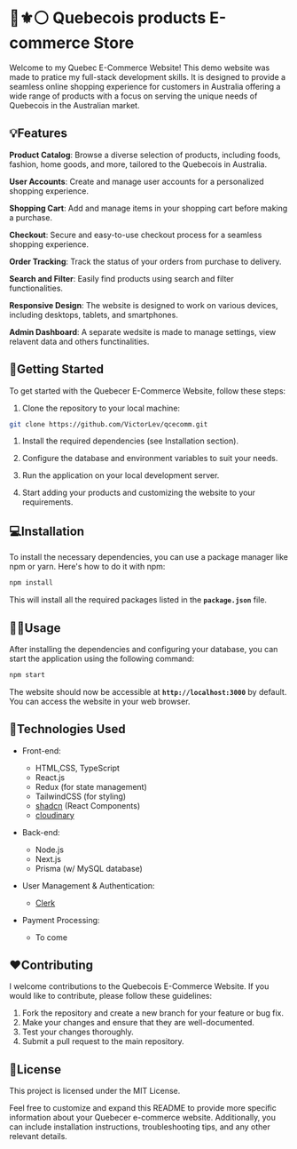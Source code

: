 # :large_blue_circle::fleur_de_lis::white_circle: Quebecois products E-commerce Store  

Welcome to my Quebec E-Commerce Website! This demo website was made to pratice my full-stack development skills. It is designed to provide a seamless online shopping experience for customers in Australia offering a wide range of products with a focus on serving the unique needs of Quebecois in the Australian market.

## :bulb:Features

**Product Catalog**: Browse a diverse selection of products, including foods, fashion, home goods, and more, tailored to the Quebecois in Australia.

**User Accounts**: Create and manage user accounts for a personalized shopping experience.

**Shopping Cart**: Add and manage items in your shopping cart before making a purchase.

**Checkout**: Secure and easy-to-use checkout process for a seamless shopping experience.

**Order Tracking**: Track the status of your orders from purchase to delivery.

**Search and Filter**: Easily find products using search and filter functionalities.

**Responsive Design**: The website is designed to work on various devices, including desktops, tablets, and smartphones.

**Admin Dashboard**:  A separate wedsite is made to manage settings, view relavent data and others functinalities.

## :rocket:Getting Started
To get started with the Quebecer E-Commerce Website, follow these steps:

1. Clone the repository to your local machine:

```bash
git clone https://github.com/VictorLev/qcecomm.git
```

1. Install the required dependencies (see Installation section).

1. Configure the database and environment variables to suit your needs.

1. Run the application on your local development server.

1. Start adding your products and customizing the website to your requirements.

## :computer:Installation
To install the necessary dependencies, you can use a package manager like npm or yarn. Here's how to do it with npm:

```bash
npm install
```

This will install all the required packages listed in the **``package.json``** file.

## :technologist:Usage
After installing the dependencies and configuring your database, you can start the application using the following command:

```bash
npm start
```

The website should now be accessible at **``http://localhost:3000``** by default. You can access the website in your web browser.

## :robot:Technologies Used
- Front-end:
    - HTML,CSS, TypeScript
    - React.js
    - Redux (for state management)
    - TailwindCSS (for styling)
    - [shadcn](https://ui.shadcn.com/) (React Components)
    - [cloudinary](https://cloudinary.com/)

- Back-end:
    - Node.js
    - Next.js
    - Prisma (w/ MySQL database)

- User Management & Authentication:
    - [Clerk](https://clerk.com/)

- Payment Processing:
    - To come


## :hearts:Contributing
I welcome contributions to the Quebecois E-Commerce Website. If you would like to contribute, please follow these guidelines:

1. Fork the repository and create a new branch for your feature or bug fix.
1. Make your changes and ensure that they are well-documented.
1. Test your changes thoroughly.
1. Submit a pull request to the main repository.

## :book:License
This project is licensed under the MIT License.

Feel free to customize and expand this README to provide more specific information about your Quebecer e-commerce website. Additionally, you can include installation instructions, troubleshooting tips, and any other relevant details.
